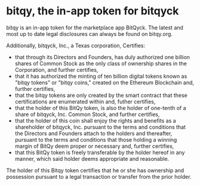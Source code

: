 # bitqy, the in-app token for bitqyck

bitqy is an in-app token for the marketplace app BitQyck. The latest and most up to date legal disclosures can always be found on bitqy.org. 

Additionally, bitqyck, Inc., a Texas corporation, Certifies:

* that through its Directors and Founders, has duly authorized one billion shares of Common Stock as the only class of ownership shares in the Corporation, and further certifies,   
* that it has authorized the minting of ten billion digital tokens known as "bitqy tokens" or "bitqy coins," created on the Ethereum Blockchain and, further certifies,
* that the bitqy tokens are only created by the smart contract that these certifications are enumerated within and, futher certifies,
* that the holder of this BitQy token, is also the holder of one-tenth of a share of bitqyck, Inc. Common Stock, and further certifies,
* that the holder of this coin shall enjoy the rights and benefits as a shareholder of bitqyck, Inc. pursuant to the terms and conditions that the Directors and Founders attach to the holders and thereafter, pursuant to the terms and conditions that those holding a winning margin of BitQy deem proper or necessary and, further certifies,
* that this BitQy token is freely transferable by the holder hereof in any manner, which said holder deems appropriate and reasonable. 

The holder of this Bitqy token certifies that he or she has ownership and possession pursuant to a legal transaction or transfer from the prior holder. 
